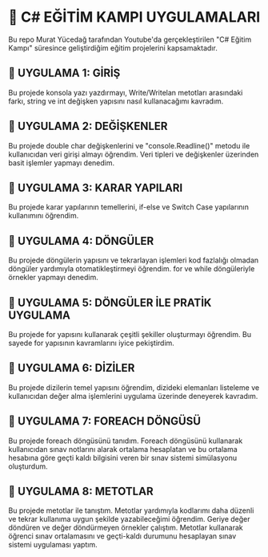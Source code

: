 # 📌 C# EĞİTİM KAMPI UYGULAMALARI
Bu repo Murat Yücedağ tarafından Youtube'da gerçekleştirilen "C# Eğitim Kampı" süresince geliştirdiğim eğitim projelerini kapsamaktadır.
## 🔴 UYGULAMA 1: GİRİŞ
Bu projede konsola yazı yazdırmayı, Write/Writelan metotları arasındaki farkı, string ve int değişken yapısını nasıl kullanacağımı kavradım.
## 🔴 UYGULAMA 2: DEĞİŞKENLER
Bu projede double char değişkenlerini ve "console.Readline()" metodu ile kullanıcıdan veri girişi almayı öğrendim. Veri tipleri ve değişkenler üzerinden basit işlemler yapmayı denedim.
## 🔴 UYGULAMA 3: KARAR YAPILARI
Bu projede karar yapılarının temellerini, if-else ve Switch Case yapılarının kullanımını öğrendim.
## 🔴 UYGULAMA 4: DÖNGÜLER
Bu projede döngülerin yapısını ve tekrarlayan işlemleri kod fazlalığı olmadan döngüler yardımıyla otomatikleştirmeyi öğrendim. for ve while döngüleriyle örnekler yapmayı denedim.
## 🔴 UYGULAMA 5: DÖNGÜLER İLE PRATİK UYGULAMA
Bu projede for yapısını kullanarak çeşitli şekiller oluşturmayı öğrendim. Bu sayede for yapısının kavramlarını iyice pekiştirdim.
## 🔴 UYGULAMA 6: DİZİLER
Bu projede dizilerin temel yapısını öğrendim, dizideki elemanları listeleme ve kullanıcıdan değer alma işlemlerini uygulama üzerinde deneyerek kavradım.
## 🔴 UYGULAMA 7: FOREACH DÖNGÜSÜ
Bu projede foreach döngüsünü tanıdım. Foreach döngüsünü kullanarak kullanıcıdan sınav notlarını alarak ortalama hesaplatan ve bu ortalama hesabına göre geçti kaldı bilgisini veren bir sınav sistemi simülasyonu oluşturdum.
## 🔴 UYGULAMA 8: METOTLAR
Bu projede metotlar ile tanıştım. Metotlar yardımıyla kodlarımı daha düzenli ve tekrar kullanıma uygun şekilde yazabileceğimi öğrendim. Geriye değer döndüren ve değer döndürmeyen örnekler çalıştım. Metotlar kullanarak öğrenci sınav ortalamasını ve geçti-kaldı durumunu hesaplayan sınav sistemi uygulaması yaptım.
